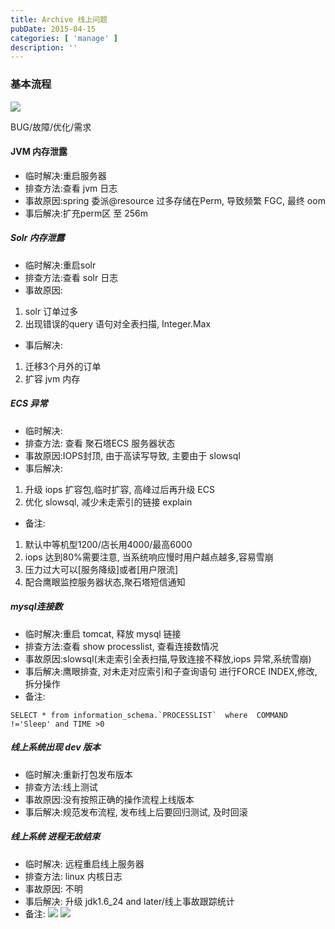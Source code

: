 ```yaml
---
title: Archive 线上问题
pubDate: 2015-04-15
categories: [ 'manage' ]
description: ''
---
```


### 基本流程
![](http://img.sandseasoft.com/image/b/39/6f77930084ecd65ccea488a8d8ce5.png)

>
BUG/故障/优化/需求

#### JVM 内存泄露
 * 临时解决:重启服务器
 * 排查方法:查看 jvm 日志
 * 事故原因:spring 委派@resource 过多存储在Perm, 导致频繁 FGC, 最终 oom
 * 事后解决:扩充perm区 至 256m

##### Solr 内存泄露
 * 临时解决:重启solr
 * 排查方法:查看 solr 日志
 * 事故原因:
  1. solr 订单过多
  2. 出现错误的query 语句对全表扫描,  Integer.Max
 * 事后解决: 
  1. 迁移3个月外的订单
  2. 扩容 jvm 内存

##### ECS 异常
 * 临时解决:
 * 排查方法: 查看 聚石塔ECS 服务器状态
 * 事故原因:IOPS封顶, 由于高读写导致, 主要由于 slowsql
 * 事后解决: 
  1. 升级 iops 扩容包,临时扩容, 高峰过后再升级 ECS
  2. 优化 slowsql, 减少未走索引的链接 explain
 * 备注:
  1. 默认中等机型1200/店长用4000/最高6000
  2. iops 达到80%需要注意, 当系统响应慢时用户越点越多,容易雪崩
  3. 压力过大可以[服务降级]或者[用户限流]
  4. 配合鹰眼监控服务器状态,聚石塔短信通知

##### mysql连接数
 * 临时解决:重启 tomcat, 释放 mysql 链接
 * 排查方法:查看 show processlist, 查看连接数情况
 * 事故原因:slowsql(未走索引全表扫描,导致连接不释放,iops 异常,系统雪崩)
 * 事后解决:鹰眼排查, 对未走对应索引和子查询语句 进行FORCE INDEX,修改,拆分操作
 * 备注:
 ```
SELECT * from information_schema.`PROCESSLIST`  where  COMMAND !='Sleep' and TIME >0
 ```

##### 线上系统出现 dev 版本
 * 临时解决:重新打包发布版本
 * 排查方法:线上测试
 * 事故原因:没有按照正确的操作流程上线版本
 * 事后解决:规范发布流程, 发布线上后要回归测试, 及时回滚
 
##### 线上系统 进程无故结束
 * 临时解决: 远程重启线上服务器
 * 排查方法: linux 内核日志
 * 事故原因: 不明
 * 事后解决: 升级 jdk1.6_24 and later/线上事故跟踪统计
 * 备注:
![](http://img.sandseasoft.com/image/d/6b/bf63729aa0b292c8cc6414eb5bae1.png)
![](http://img.sandseasoft.com/image/1/cc/9b2a671647afe00ffcfcb48c768a8.png)




